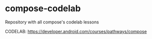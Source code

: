 # compose-codelab
Repository with all compose's codelab lessons 

CODELAB: https://developer.android.com/courses/pathways/compose
